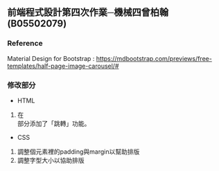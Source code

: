 ## 前端程式設計第四次作業─機械四曾柏翰(B05502079)

### Reference
Material Design for Bootstrap : https://mdbootstrap.com/previews/free-templates/half-page-image-carousel/#

### 修改部分

- HTML
1. 在<nav>部分添加了「跳轉」功能。

- CSS
1. 調整個元素裡的padding與margin以幫助排版
2. 調整字型大小以協助排版
